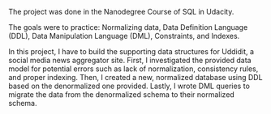 The project was done in the Nanodegree Course of SQL in Udacity.

The goals were to practice: Normalizing data, Data Definition Language (DDL), Data Manipulation Language (DML), Constraints, and Indexes.

In this project, I have to build the supporting data structures for Uddidit, a social media news
aggregator site. First, I investigated the provided data model for potential errors such as lack of normalization, 
consistency rules, and proper indexing. Then, I created a new, normalized database using DDL based on the denormalized one 
provided. Lastly, I wrote DML queries to migrate the data from the denormalized schema to their normalized schema.